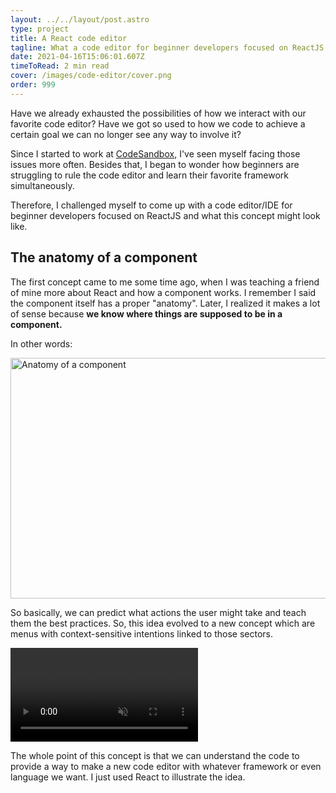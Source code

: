 ```yaml
---
layout: ../../layout/post.astro
type: project
title: A React code editor
tagline: What a code editor for beginner developers focused on ReactJS might look like.
date: 2021-04-16T15:06:01.607Z
timeToRead: 2 min read
cover: /images/code-editor/cover.png
order: 999
---
```


Have we already exhausted the possibilities of how we interact with our favorite code editor? Have we got so used to how we code to achieve a certain goal we can no longer see any way to involve it?

Since I started to work at [CodeSandbox](https://codesandbox.io/?from-app=1), I've seen myself facing those issues more often. Besides that, I began to wonder how beginners are struggling to rule the code editor and learn their favorite framework simultaneously.

Therefore, I challenged myself to come up with a code editor/IDE for beginner developers focused on ReactJS and what this concept might look like.

## The anatomy of a component

The first concept came to me some time ago, when I was teaching a friend of mine more about React and how a component works. I remember I said the component itself has a proper "anatomy". Later, I realized it makes a lot of sense because **we know where things are supposed to be in a component.**

In other words:

<img
  src="/images/code-editor/anatomy.jpg"
  alt="Anatomy of a component"
  width="783"
  height="385"
/>

So basically, we can predict what actions the user might take and teach them the best practices. So, this idea evolved to a new concept which are menus with context-sensitive intentions linked to those sectors.

<video autoPlay muted playsInline>
  <source src="/images/code-editor/ide-concept.mp4" type="video/mp4" />
</video>

The whole point of this concept is that we can understand the code to provide a way to make a new code editor with whatever framework or even language we want. I just used React to illustrate the idea.
